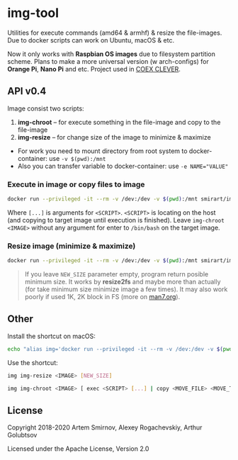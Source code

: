 # img-tool

Utilities for execute commands (amd64 &amp; armhf) &amp; resize the file-images. Due to docker scripts can work on Ubuntu, macOS & etc.

Now it only works with **Raspbian OS images** due to filesystem partition scheme. Plans to make a more universal version (w arch-configs) for **Orange Pi**, **Nano Pi** and etc. Project used in [COEX CLEVER](https://github.com/copterexpress/clever).

## API v0.4

Image consist two scripts:

1. **img-chroot** – for execute something in the file-image and copy to the file-image
2. **img-resize** – for change size of the image to minimize & maximize

* For work you need to mount directory from root system to docker-container: use `-v $(pwd):/mnt`
* Also you can transfer variable to docker-container: use `-e NAME="VALUE"`

### Execute in image or copy files to image

```bash
docker run --privileged -it --rm -v /dev:/dev -v $(pwd):/mnt smirart/img-tool:v0.4 img-chroot <IMAGE> [ exec <SCRIPT> [...] | copy <MOVE_FILES> <MOVE_TO> ]
```

Where `[...]` is arguments for `<SCRIPT>`. `<SCRIPT>` is locating on the host (and copying to target image until execution is finished). Leave `img-chroot <IMAGE>` without any argument for enter to `/bin/bash` on the target image.

### Resize image (minimize & maximize)

```bash
docker run --privileged -it --rm -v /dev:/dev -v $(pwd):/mnt smirart/img-tool:v0.4 img-resize <IMAGE> [NEW_SIZE]
```

> If you leave `NEW_SIZE` parameter empty, program return posible minimum size. It works by **resize2fs** and maybe more than actually (for take minimum size minimize image a few times). It may also work poorly if used 1K, 2K block in FS (more on [man7.org](http://man7.org/linux/man-pages/man8/resize2fs.8.html)).

## Other

Install the shortcut on macOS:

```bash
echo "alias img='docker run --privileged -it --rm -v /dev:/dev -v $(pwd):/mnt smirart/img-tool:v0.4'" >> ~/.bash_profile
```

Use the shortcut:

```bash
img img-resize <IMAGE> [NEW_SIZE]
```

```bash
img img-chroot <IMAGE> [ exec <SCRIPT> [...] | copy <MOVE_FILE> <MOVE_TO> ]
```

## License

Copyright 2018-2020 Artem Smirnov, Alexey Rogachevskiy, Arthur Golubtsov

Licensed under the Apache License, Version 2.0
